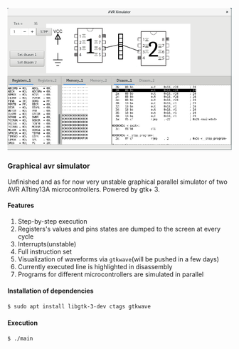 ![Screenshot](https://github.com/phikimon/avr_simulator/raw/master/resources/interface_screenshot.png)

### Graphical avr simulator

Unfinished and as for now very unstable graphical parallel simulator
of two AVR ATtiny13A microcontrollers.  Powered by gtk+ 3.

#### Features
1. Step-by-step execution
2. Registers's values and pins states are dumped to the screen
at every cycle
3. Interrupts(unstable)
4. Full instruction set
5. Visualization of waveforms via `gtkwave`(will be pushed in a few days)
6. Currently executed line is highlighted in disassembly
7. Programs for different microcontrollers are simulated in parallel

#### Installation of dependencies
```sh
$ sudo apt install libgtk-3-dev ctags gtkwave
```

#### Execution
```sh
$ ./main
```
